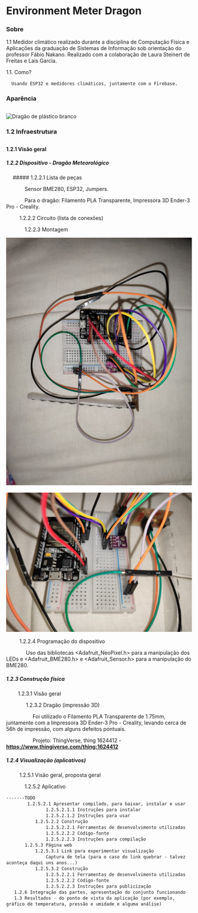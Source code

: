 # Environment Meter Dragon

### Sobre
   1.1 Medidor climático realizado durante a disciplina de Computação Física e Aplicações da graduação de Sistemas de Informação sob orientação do professor Fábio Nakano. Realizado com a colaboração de Laura Steinert de Freitas e Lais Garcia.
   
   1.1. Como?
      
      Usando ESP32 e medidores climáticos, juntamente com o Firebase.
 
 ### Aparência
 
 ##
 
 ![Dragão de plástico branco](https://cdn.discordapp.com/attachments/897837705172516884/910499807095820308/IMG_20211117_085139398.jpg)
  
  ### 1.2 Infraestrutura
  
  ## 
  
  #### 1.2.1 Visão geral
  
  ##### 1.2.2 Dispositivo - Dragão Meteorológico
  
  &emsp; ##### 1.2.2.1 Lista de peças
         
  &emsp;  &emsp;  &emsp;Sensor BME280, ESP32, Jumpers.
  
  &emsp;  &emsp;  &emsp;Para o dragão: Filamento PLA Transparente, Impressora 3D Ender-3 Pro - Creality.
               
  &emsp;  &emsp; 1.2.2.2 Circuito (lista de conexões)
  
  &emsp;  &emsp; &emsp;1.2.2.3 Montagem
  
  <img src = "images/WhatsApp Image 2022-01-07 at 00.06.24 (1).jpeg">
  &emsp;  &emsp; &emsp;
  
  <img src = "images/WhatsApp Image 2022-01-07 at 00.06.24.jpeg">
  
   &emsp;  &emsp; 1.2.2.4 Programação do dispositivo
   
   &emsp;  &emsp;  &emsp; Uso das bibliotecas <Adafruit_NeoPixel.h> para a manipulação dos LEDs e <Adafruit_BME280.h> e <Adafruit_Sensor.h> para a manipulação do BME280.
   
   ##### 1.2.3 Construção física
   
   &emsp;  &emsp;1.2.3.1 Visão geral
   
   &emsp; &emsp;  &emsp; 1.2.3.2 Dragão (impressão 3D)
   
   &emsp;  &emsp; &emsp;  &emsp; Foi utilizado o Filamento PLA Transparente de 1.75mm, juntamente com a Impressora 3D Ender-3 Pro - Creality, levando cerca de 56h de impressão, com alguns defeitos pontuais.
   
   &emsp;  &emsp; &emsp;  &emsp; Projeto: ThingVerse, thing 1624412 - **https://www.thingiverse.com/thing:1624412**

   ##### 1.2.4  Visualização (aplicativos)
   
   &emsp;  &emsp; 1.2.5.1 Visão geral, proposta geral
   
   &emsp;  &emsp;&emsp; 1.2.5.2 Aplicativo
   
   
    -------TODO
            1.2.5.2.1 Apresentar compilado, para baixar, instalar e usar
                   1.2.5.2.1.1 Instruções para instalar
                   1.2.5.2.1.2 Instruções para usar
               1.2.5.2.2 Construção
                   1.2.5.2.2.1 Ferramentas de desenvolvimento utilizadas
                   1.2.5.2.2.2 Código-fonte
                   1.2.5.2.2.3 Instruções para compilação
           1.2.5.3 Página web
               1.2.5.3.1 Link para experimentar visualização
                   Captura de tela (para o caso do link quebrar - talvez aconteça daqui uns anos...)
               1.2.5.3.2 Construção
                   1.2.5.2.2.1 Ferramentas de desenvolvimento utilizadas
                   1.2.5.2.2.2 Código-fonte
                   1.2.5.2.2.3 Instruções para publicização
       1.2.6 Integração das partes, apresentação do conjunto funcionando
       1.3 Resultados - do ponto de vista da aplicação (por exemplo, gráfico de temperatura, pressão e umidade e alguma análise)
